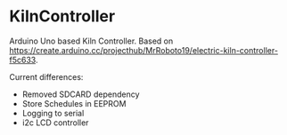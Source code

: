 # KilnController

Arduino Uno based Kiln Controller. Based on https://create.arduino.cc/projecthub/MrRoboto19/electric-kiln-controller-f5c633.

Current differences:
- Removed SDCARD dependency
- Store Schedules in EEPROM
- Logging to serial
- i2c LCD controller
